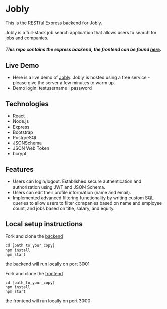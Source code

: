 # Jobly

This is the RESTful Express backend for Jobly.

Jobly is a full-stack job search application that allows users to search for jobs and companies.

##### This repo contains the express backend, the frontend can be found <a href="https://github.com/celestekilgore/jobly-frontend">here</a>.

## Live Demo
- Here is a live demo of <a href="https://job-ly.surge.sh/">Jobly</a>. Jobly is hosted using a free service - please give the server a few minutes to warm up.  
- Demo login: testusername | password

## Technologies
- React
- Node.js
- Express
- Bootstrap
- PostgreSQL
- JSONSchema
- JSON Web Token
- bcrypt

## Features
- Users can login/logout. Established secure authentication and authorization using JWT and JSON Schema.
- Users can edit their profile information (name and email).
- Implemented advanced filtering functionality by writing custom SQL queries to allow users to filter
companies based on name and employee count, and jobs based on title, salary, and equity.

## Local setup instructions
Fork and clone the [backend](https://github.com/celestekilgore/jobly-backend)
```
cd [path_to_your_copy]
npm install
npm start
```
the backend will run locally on port 3001

Fork and clone the [frontend](https://github.com/celestekilgore/jobly-frontend)
```
cd [path_to_your_copy]
npm install
npm start
```
the frontend will run locally on port 3000
